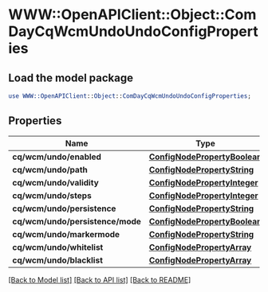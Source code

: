 # WWW::OpenAPIClient::Object::ComDayCqWcmUndoUndoConfigProperties

## Load the model package
```perl
use WWW::OpenAPIClient::Object::ComDayCqWcmUndoUndoConfigProperties;
```

## Properties
Name | Type | Description | Notes
------------ | ------------- | ------------- | -------------
**cq/wcm/undo/enabled** | [**ConfigNodePropertyBoolean**](ConfigNodePropertyBoolean.md) |  | [optional] 
**cq/wcm/undo/path** | [**ConfigNodePropertyString**](ConfigNodePropertyString.md) |  | [optional] 
**cq/wcm/undo/validity** | [**ConfigNodePropertyInteger**](ConfigNodePropertyInteger.md) |  | [optional] 
**cq/wcm/undo/steps** | [**ConfigNodePropertyInteger**](ConfigNodePropertyInteger.md) |  | [optional] 
**cq/wcm/undo/persistence** | [**ConfigNodePropertyString**](ConfigNodePropertyString.md) |  | [optional] 
**cq/wcm/undo/persistence/mode** | [**ConfigNodePropertyBoolean**](ConfigNodePropertyBoolean.md) |  | [optional] 
**cq/wcm/undo/markermode** | [**ConfigNodePropertyString**](ConfigNodePropertyString.md) |  | [optional] 
**cq/wcm/undo/whitelist** | [**ConfigNodePropertyArray**](ConfigNodePropertyArray.md) |  | [optional] 
**cq/wcm/undo/blacklist** | [**ConfigNodePropertyArray**](ConfigNodePropertyArray.md) |  | [optional] 

[[Back to Model list]](../README.md#documentation-for-models) [[Back to API list]](../README.md#documentation-for-api-endpoints) [[Back to README]](../README.md)


